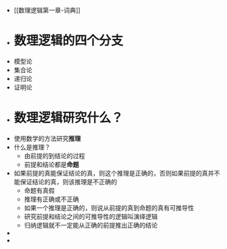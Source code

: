 - [[数理逻辑第一章-词典]]
- # 数理逻辑的四个分支
- 模型论
- 集合论
- 递归论
- 证明论
- # 数理逻辑研究什么？
- 使用数学的方法研究**推理**
- 什么是推理？
	- 由前提的到结论的过程
	- 前提和结论都是**命题**
- 如果前提的真能保证结论的真，则这个推理是正确的，否则如果前提的真并不能保证结论的真，则该推理是不正确的
	- 命题有真假
	- 推理有正确或不正确
	- 如果一个推理是正确的，则说从前提的真到命题的真有可推导性
	- 研究前提和结论之间的可推导性的逻辑叫演绎逻辑
	- 归纳逻辑就不一定能从正确的前提推出正确的结论
-
-